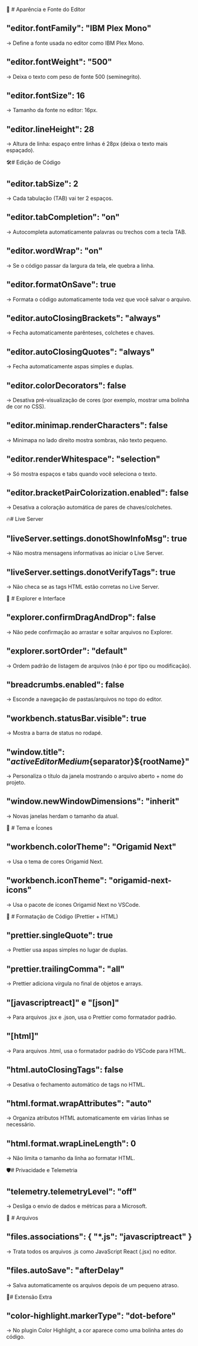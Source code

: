 

🎨 # Aparência e Fonte do Editor


## "editor.fontFamily": "IBM Plex Mono"
→ Define a fonte usada no editor como IBM Plex Mono.

## "editor.fontWeight": "500"
→ Deixa o texto com peso de fonte 500 (seminegrito).

## "editor.fontSize": 16
→ Tamanho da fonte no editor: 16px.

## "editor.lineHeight": 28
→ Altura de linha: espaço entre linhas é 28px (deixa o texto mais espaçado).

🛠️# Edição de Código
## "editor.tabSize": 2
→ Cada tabulação (TAB) vai ter 2 espaços.

## "editor.tabCompletion": "on"
→ Autocompleta automaticamente palavras ou trechos com a tecla TAB.

## "editor.wordWrap": "on"
→ Se o código passar da largura da tela, ele quebra a linha.

## "editor.formatOnSave": true
→ Formata o código automaticamente toda vez que você salvar o arquivo.

## "editor.autoClosingBrackets": "always"
→ Fecha automaticamente parênteses, colchetes e chaves.

## "editor.autoClosingQuotes": "always"
→ Fecha automaticamente aspas simples e duplas.

## "editor.colorDecorators": false
→ Desativa pré-visualização de cores (por exemplo, mostrar uma bolinha de cor no CSS).

## "editor.minimap.renderCharacters": false
→ Minimapa no lado direito mostra sombras, não texto pequeno.

## "editor.renderWhitespace": "selection"
→ Só mostra espaços e tabs quando você seleciona o texto.

## "editor.bracketPairColorization.enabled": false
→ Desativa a coloração automática de pares de chaves/colchetes.

🔥# Live Server
## "liveServer.settings.donotShowInfoMsg": true
→ Não mostra mensagens informativas ao iniciar o Live Server.

## "liveServer.settings.donotVerifyTags": true
→ Não checa se as tags HTML estão corretas no Live Server.

📂 # Explorer e Interface
## "explorer.confirmDragAndDrop": false
→ Não pede confirmação ao arrastar e soltar arquivos no Explorer.

## "explorer.sortOrder": "default"
→ Ordem padrão de listagem de arquivos (não é por tipo ou modificação).

## "breadcrumbs.enabled": false
→ Esconde a navegação de pastas/arquivos no topo do editor.

## "workbench.statusBar.visible": true
→ Mostra a barra de status no rodapé.

## "window.title": "${activeEditorMedium}${separator}${rootName}"
→ Personaliza o título da janela mostrando o arquivo aberto + nome do projeto.

## "window.newWindowDimensions": "inherit"
→ Novas janelas herdam o tamanho da atual.

🎨 # Tema e Ícones
## "workbench.colorTheme": "Origamid Next"
→ Usa o tema de cores Origamid Next.

## "workbench.iconTheme": "origamid-next-icons"
→ Usa o pacote de ícones Origamid Next no VSCode.

🧹 # Formatação de Código (Prettier + HTML)
## "prettier.singleQuote": true
→ Prettier usa aspas simples no lugar de duplas.

## "prettier.trailingComma": "all"
→ Prettier adiciona vírgula no final de objetos e arrays.

## "[javascriptreact]" e "[json]"
→ Para arquivos .jsx e .json, usa o Prettier como formatador padrão.

## "[html]"
→ Para arquivos .html, usa o formatador padrão do VSCode para HTML.

## "html.autoClosingTags": false
→ Desativa o fechamento automático de tags no HTML.

## "html.format.wrapAttributes": "auto"
→ Organiza atributos HTML automaticamente em várias linhas se necessário.

## "html.format.wrapLineLength": 0
→ Não limita o tamanho da linha ao formatar HTML.

🛡️# Privacidade e Telemetria
## "telemetry.telemetryLevel": "off"
→ Desliga o envio de dados e métricas para a Microsoft.

📂 # Arquivos
## "files.associations": { "*.js": "javascriptreact" }
→ Trata todos os arquivos .js como JavaScript React (.jsx) no editor.

## "files.autoSave": "afterDelay"
→ Salva automaticamente os arquivos depois de um pequeno atraso.

🎨#  Extensão Extra
## "color-highlight.markerType": "dot-before"
→ No plugin Color Highlight, a cor aparece como uma bolinha antes do código.
